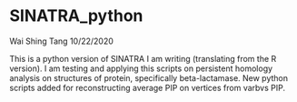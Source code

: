 # SINATRA_python

Wai Shing Tang 10/22/2020

This is a python version of SINATRA I am writing (translating from the R version). I am testing and applying this scripts on persistent homology analysis on structures of protein, specifically beta-lactamase. New python scripts added for reconstructing average PIP on vertices from varbvs PIP.
